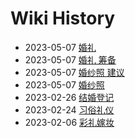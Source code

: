 # Wiki History

- 2023-05-07        [婚礼](/0008_婚礼)
- 2023-05-07        [婚礼 筹备](/0009_婚礼_筹备)
- 2023-05-07        [婚纱照 建议](/0007_婚纱照_建议)
- 2023-05-07        [婚纱照](/0006_婚纱照)
- 2023-02-26        [结婚登记](/0005_结婚登记)
- 2023-02-24        [习俗礼仪](/0003_习俗礼仪)
- 2023-02-06        [彩礼嫁妆](/0004_彩礼嫁妆)
